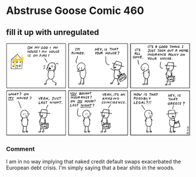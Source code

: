 # Abstruse Goose Comic 460
## fill it up with unregulated

![image](BREAKING_study_suggests_adding_fuel_may_influence_fire.png)
### Comment
I am in no way implying that naked credit default swaps exacerbated the European debt crisis. I'm simply saying that a bear shits in the woods.
